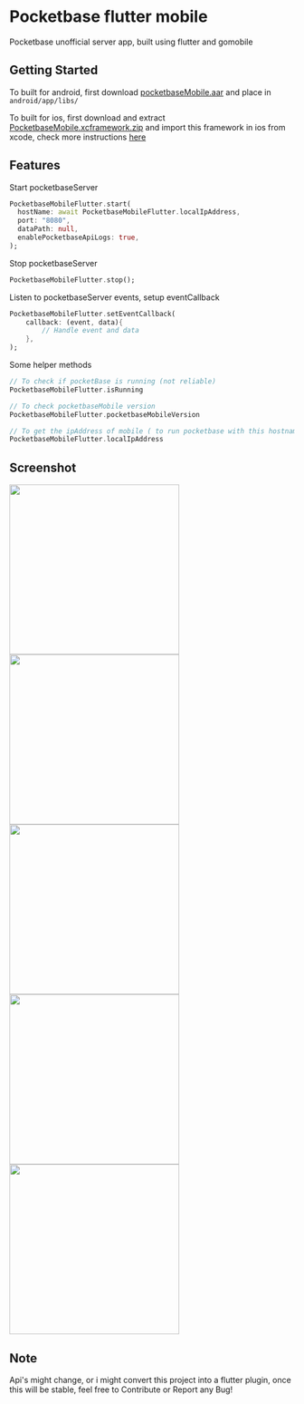 # Pocketbase flutter mobile

Pocketbase unofficial server app, built using flutter and gomobile

## Getting Started

To built for android, first download [pocketbaseMobile.aar](https://github.com/rohitsangwan01/pocketbase_mobile/blob/main/pocketbaseMobile.aar) and place in `android/app/libs/`

To built for ios, first download and extract [PocketbaseMobile.xcframework.zip](https://github.com/rohitsangwan01/pocketbase_mobile/blob/main/PocketbaseMobile.xcframework.zip) and import this framework in ios from xcode, check more instructions [here](https://github.com/rohitsangwan01/pocketbase_mobile/tree/main#native-ios-setup)

## Features

Start pocketbaseServer 

```dart
PocketbaseMobileFlutter.start(
  hostName: await PocketbaseMobileFlutter.localIpAddress,
  port: "8080",
  dataPath: null,
  enablePocketbaseApiLogs: true,
);
```

Stop pocketbaseServer

```dart
PocketbaseMobileFlutter.stop();
```

Listen to pocketbaseServer events, setup eventCallback

```dart
PocketbaseMobileFlutter.setEventCallback(
    callback: (event, data){
        // Handle event and data
    },
);
```

Some helper methods

```dart
// To check if pocketBase is running (not reliable)
PocketbaseMobileFlutter.isRunning

// To check pocketbaseMobile version
PocketbaseMobileFlutter.pocketbaseMobileVersion

// To get the ipAddress of mobile ( to run pocketbase with this hostname )
PocketbaseMobileFlutter.localIpAddress
```

## Screenshot


<img src="https://github.com/rohitsangwan01/pocketbase_server_flutter/assets/59526499/7d20a2a4-0df7-4f2a-90bf-2577289e0f7e" height="300">
<img src="https://github.com/rohitsangwan01/pocketbase_server_flutter/assets/59526499/370c007d-51c3-45a9-928c-1287c8def0d3" height="300">
<img src="https://github.com/rohitsangwan01/pocketbase_server_flutter/assets/59526499/657a6e4c-8431-4f49-b29d-a0f599524f6c" height="300">
<img src="https://github.com/rohitsangwan01/pocketbase_server_flutter/assets/59526499/4ecd5f1c-ae2b-4406-a10d-0d9ae3e9900e" height="300">
<img src="https://github.com/rohitsangwan01/pocketbase_server_flutter/assets/59526499/f58f7f5e-d3d0-4328-a8be-f5cf12e15cdb" height="300">


## Note

Api's might change, or i might convert this project into a flutter plugin, once this will be stable, feel free to Contribute or Report any Bug!
